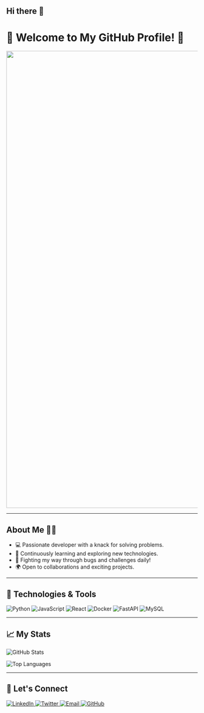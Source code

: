 ## Hi there 👋


<!-- Add a title -->
# 🥊 Welcome to My GitHub Profile! 🥊

<!-- Add a GIF in the center -->
<div align="center">
  <img src="[https://www.google.com/url?sa=i&url=https%3A%2F%2Fwallpapers.com%2Fbackground%2Fsamurai-x-2560-x-1600-background-w6jxmk19pc11j4pi.html&psig=AOvVaw0JYdKMU1LYIRBDdeI5dVkG&ust=1735839056209000&source=images&cd=vfe&opi=89978449&ved=0CBQQjRxqFwoTCICrqLKF1YoDFQAAAAAdAAAAABAE)" alt="Fighter GIF" width="1200">
</div>

---

## About Me 🙋‍♂️
- 💻 Passionate developer with a knack for solving problems.
- 🧠 Continuously learning and exploring new technologies.
- 🥊 Fighting my way through bugs and challenges daily!
- 🌍 Open to collaborations and exciting projects.

---

## 🔧 Technologies & Tools
<div>
  <img src="https://img.shields.io/badge/Python-3776AB?style=for-the-badge&logo=python&logoColor=white" alt="Python">
  <img src="https://img.shields.io/badge/JavaScript-F7DF1E?style=for-the-badge&logo=javascript&logoColor=black" alt="JavaScript">
  <img src="https://img.shields.io/badge/React-61DAFB?style=for-the-badge&logo=react&logoColor=black" alt="React">
  <img src="https://img.shields.io/badge/Docker-2496ED?style=for-the-badge&logo=docker&logoColor=white" alt="Docker">
  <img src="https://img.shields.io/badge/FastAPI-009688?style=for-the-badge&logo=fastapi&logoColor=white" alt="FastAPI">
  <img src="https://img.shields.io/badge/MySQL-4479A1?style=for-the-badge&logo=mysql&logoColor=white" alt="MySQL">
</div>

---

## 📈 My Stats
![GitHub Stats](https://github-readme-stats.vercel.app/api?username=yourusername&show_icons=true&theme=dark)

![Top Languages](https://github-readme-stats.vercel.app/api/top-langs/?username=yourusername&layout=compact&theme=dark)

---

## 🤝 Let's Connect
<div>
  <a href="https://linkedin.com/in/yourprofile">
    <img src="https://img.shields.io/badge/LinkedIn-0A66C2?style=for-the-badge&logo=linkedin&logoColor=white" alt="LinkedIn">
  </a>
  <a href="https://twitter.com/yourusername">
    <img src="https://img.shields.io/badge/Twitter-1DA1F2?style=for-the-badge&logo=twitter&logoColor=white" alt="Twitter">
  </a>
  <a href="mailto:your.email@example.com">
    <img src="https://img.shields.io/badge/Email-D14836?style=for-the-badge&logo=gmail&logoColor=white" alt="Email">
  </a>
  <a href="https://github.com/yourusername">
    <img src="https://img.shields.io/badge/GitHub-181717?style=for-the-badge&logo=github&logoColor=white" alt="GitHub">
  </a>
</div>
